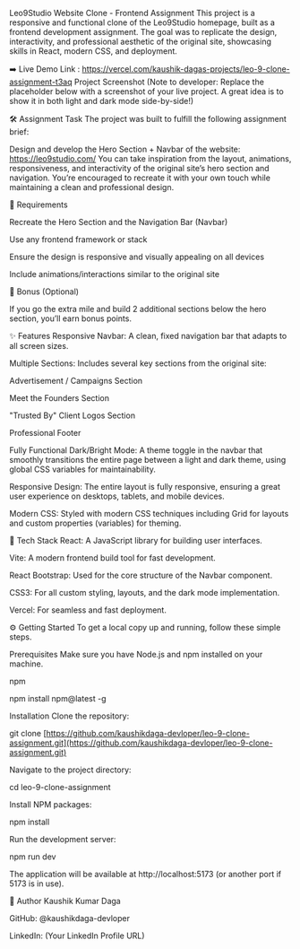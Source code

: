 Leo9Studio Website Clone - Frontend Assignment
This project is a responsive and functional clone of the Leo9Studio homepage, built as a frontend development assignment. The goal was to replicate the design, interactivity, and professional aesthetic of the original site, showcasing skills in React, modern CSS, and deployment.

➡️ Live Demo Link : https://vercel.com/kaushik-dagas-projects/leo-9-clone-assignment-t3aq
Project Screenshot
(Note to developer: Replace the placeholder below with a screenshot of your live project. A great idea is to show it in both light and dark mode side-by-side!)

🛠️ Assignment Task
The project was built to fulfill the following assignment brief:

Design and develop the Hero Section + Navbar of the website: https://leo9studio.com/
You can take inspiration from the layout, animations, responsiveness, and interactivity of the original site’s hero section and navigation. You’re encouraged to recreate it with your own touch while maintaining a clean and professional design.

📌 Requirements

Recreate the Hero Section and the Navigation Bar (Navbar)

Use any frontend framework or stack

Ensure the design is responsive and visually appealing on all devices

Include animations/interactions similar to the original site

🌟 Bonus (Optional)

If you go the extra mile and build 2 additional sections below the hero section, you’ll earn bonus points.

✨ Features
Responsive Navbar: A clean, fixed navigation bar that adapts to all screen sizes.

Multiple Sections: Includes several key sections from the original site:

Advertisement / Campaigns Section

Meet the Founders Section

"Trusted By" Client Logos Section

Professional Footer

Fully Functional Dark/Bright Mode: A theme toggle in the navbar that smoothly transitions the entire page between a light and dark theme, using global CSS variables for maintainability.

Responsive Design: The entire layout is fully responsive, ensuring a great user experience on desktops, tablets, and mobile devices.

Modern CSS: Styled with modern CSS techniques including Grid for layouts and custom properties (variables) for theming.

🚀 Tech Stack
React: A JavaScript library for building user interfaces.

Vite: A modern frontend build tool for fast development.

React Bootstrap: Used for the core structure of the Navbar component.

CSS3: For all custom styling, layouts, and the dark mode implementation.

Vercel: For seamless and fast deployment.

⚙️ Getting Started
To get a local copy up and running, follow these simple steps.

Prerequisites
Make sure you have Node.js and npm installed on your machine.

npm

npm install npm@latest -g

Installation
Clone the repository:

git clone [https://github.com/kaushikdaga-devloper/leo-9-clone-assignment.git](https://github.com/kaushikdaga-devloper/leo-9-clone-assignment.git)

Navigate to the project directory:

cd leo-9-clone-assignment

Install NPM packages:

npm install

Run the development server:

npm run dev

The application will be available at http://localhost:5173 (or another port if 5173 is in use).

👤 Author
Kaushik Kumar Daga

GitHub: @kaushikdaga-devloper

LinkedIn: (Your LinkedIn Profile URL)
